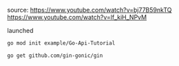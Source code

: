 source: https://www.youtube.com/watch?v=bj77B59nkTQ
https://www.youtube.com/watch?v=lf_kiH_NPvM

launched

```sh {name=init_project}
go mod init example/Go-Api-Tutorial
```

```sh {name=get_gin_package}
go get github.com/gin-gonic/gin
```
